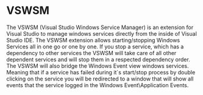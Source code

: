 # VSWSM
The VSWSM (Visual Studio Windows Service Manager) is an extension for Visual Studio to manage windows services directly from the inside of Visual Studio IDE. 
The VSWSM extension allows starting/stopping Windows Services all in one go or one by one. If you stop a service, which has a dependency to other services the VSWSM will take care of all other dependent services and will stop them in a respected dependency order. 
The VSWSM will also bridge the Windows Event view windows services. Meaning that if a service has failed during it`s start/stop process by double clicking on the service you will be redirected to a window that will show all events that the service logged in the Windows Event\Application Events.

